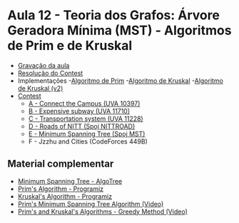 # Aula 12 - Teoria dos Grafos: Árvore Geradora Mínima (MST) - Algoritmos de Prim e de Kruskal

- [Gravação da aula](https://youtu.be/I9cc2NTBs60)
- [Resolução do Contest](https://youtu.be/H3H-rFrFMGY)
- Implementações
    -[Algoritmo de Prim](./Códigos/MST_prim.cpp)
    -[Algoritmo de Kruskal](./Códigos/MST_kruskal.cpp)
    -[Algoritmo de Kruskal (v2)](./Códigos/MST_kruskalv2.cpp)
- [Contest](https://vjudge.net/contest/444155)
    - [A - Connect the Campus (UVA 10397)](./Códigos/10397_campus.cpp)
    - [B - Expensive subway (UVA 11710)](./Códigos/11710_subway.cpp)
    - [C - Transportation system (UVA 11228)](./Códigos/11228_transportation.cpp)
    - [D - Roads of NITT (Spoj NITTROAD)](./Códigos/NITRROAD.cpp)
    - [E - Minimum Spanning Tree (Spoj MST)](./Códigos/MST.cpp)
    - F - Jzzhu and Cities (CodeForces 449B)

<h2>Material complementar</h2>

- [Minimum Spanning Tree - AlgoTree](https://algotree.org/algorithms/minimum_spanning_tree/)
- [Prim's Algorithm - Programiz](https://www.programiz.com/dsa/prim-algorithm)
- [Kruskal's Algorithm - Programiz](https://www.programiz.com/dsa/kruskal-algorithm)
- [Prim's Minimum Spanning Tree Algorithm (Video)](https://www.youtube.com/watch?v=jsmMtJpPnhU)
- [Prim's and Kruskal's Algorithms - Greedy Method (Video)](https://www.youtube.com/watch?v=4ZlRH0eK-qQ)

